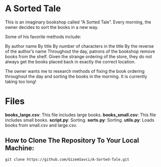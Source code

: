 # A Sorted Tale

This is an imaginary bookshop called “A Sorted Tale”. Every morning, the owner decides to sort the books in a new way.

Some of his favorite methods include:

By author name
By title
By number of characters in the title
By the reverse of the author’s name
Throughout the day, patrons of the bookshop remove books from the shelf. Given the strange ordering of the store, they do not always get the books placed back in exactly the correct location.

The owner wants me to research methods of fixing the book ordering throughout the day and sorting the books in the morning. It is currently taking too long!

# Files

**books_large.csv**: This file includes large books.
**books_small.csv**: This file includes small books.
**script.py**: Sorting.
**sorts.py**: Sorting.
**utils.py**: Loads books from small.csv and large.csv.

## How to Clone The Repository To Your Local Machine:

```
git clone https://github.com/GizemSavci/A-Sorted-Tale.git
```
